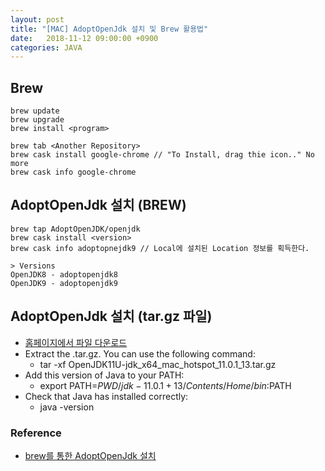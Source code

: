 ```yaml
---
layout: post
title: "[MAC] AdoptOpenJdk 설치 및 Brew 활용법"
date:   2018-11-12 09:00:00 +0900
categories: JAVA
---
```


## Brew
~~~
brew update
brew upgrade
brew install <program>

brew tab <Another Repository>
brew cask install google-chrome // "To Install, drag thie icon.." No more
brew cask info google-chrome
~~~

## AdoptOpenJdk 설치 (BREW)
~~~
brew tap AdoptOpenJDK/openjdk
brew cask install <version>
brew cask info adoptopnejdk9 // Local에 설치된 Location 정보를 획득한다.

> Versions
OpenJDK8 - adoptopenjdk8
OpenJDK9 - adoptopenjdk9
~~~

## AdoptOpenJdk 설치 (tar.gz 파일)
- [홈페이지에서 파일 다운로드](https://adoptopenjdk.net/installation.html?variant=openjdk11&jvmVariant=hotspot#x64_mac-jdk)
- Extract the .tar.gz. You can use the following command:
    - tar -xf OpenJDK11U-jdk_x64_mac_hotspot_11.0.1_13.tar.gz
- Add this version of Java to your PATH:
    - export PATH=$PWD/jdk-11.0.1+13/Contents/Home/bin:$PATH
- Check that Java has installed correctly:
    - java -version

### Reference
 - [brew를 통한 AdoptOpenJdk 설치](https://github.com/AdoptOpenJDK/homebrew-openjdk)
 